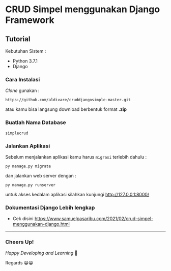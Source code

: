 # CRUD Simpel menggunakan Django Framework

## Tutorial

Kebutuhan Sistem :

- Python 3.7.1
- Django 

### Cara Instalasi


*Clone* gunakan :

```
https://github.com/aldivare/cruddjangosimple-master.git
```

atau kamu bisa langsung download berbentuk format **.zip**

### Buatlah Nama Database 

```
simplecrud
```

### Jalankan Aplikasi 

Sebelum menjalankan aplikasi kamu harus `migrasi` terlebih dahulu :

```
py manage.py migrate
```

dan jalankan web server dengan : 
```
py manage.py runserver
```

untuk akses kedalam aplikasi silahkan kunjungi http://127.0.0.1:8000/ 

### Dokumentasi Django Lebih lengkap
- Cek disini https://www.samuelpasaribu.com/2021/02/crud-simpel-menggunakan-django.html




-------------------
### Cheers Up!

*Happy Developing and Learning* 💪



Regards 😁😁
